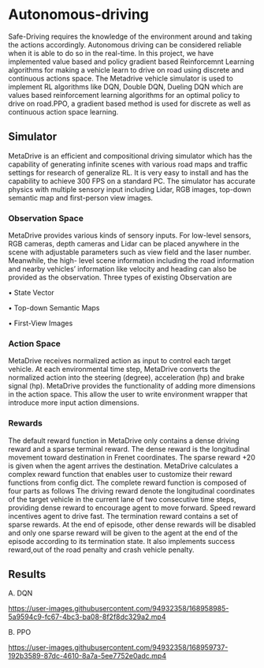 # Autonomous-driving

Safe-Driving requires the knowledge of the
environment around and taking the actions accordingly.
Autonomous driving can be considered reliable when it
is able to do so in the real-time. In this project, we
have implemented value based and policy gradient based
Reinforcemnt Learning algorithms for making a vehicle
learn to drive on road using discrete and continuous
actions space. The Metadrive vehicle simulator is used
to implement RL algorithms like DQN, Double DQN,
Dueling DQN which are values based reinforcement
learning algorithms for an optimal policy to drive on road.PPO, a gradient based method is used for discrete as well
as continuous action space learning.


## Simulator

MetaDrive is an efficient and compositional driving
simulator which has the capability of generating infinite scenes
with various road maps and traffic settings for research of
generalize RL. It is very easy to install and has the capability to
achieve 300 FPS on a standard PC. The simulator has accurate
physics with multiple sensory input including Lidar, RGB
images, top-down semantic map and first-person view images.

### Observation Space

MetaDrive provides various kinds of sensory inputs. For
low-level sensors, RGB cameras, depth cameras and Lidar can
be placed anywhere in the scene with adjustable parameters
such as view field and the laser number. Meanwhile, the high-
level scene information including the road information and
nearby vehicles’ information like velocity and heading can
also be provided as the observation. Three types of existing
Observation are

• State Vector

• Top-down Semantic Maps

• First-View Images

### Action Space

MetaDrive receives normalized action as input to control
each target vehicle. At each environmental time step,
MetaDrive converts the normalized action into the steering
(degree), acceleration (hp) and brake signal (hp). MetaDrive
provides the functionality of adding more dimensions in the
action space. This allow the user to write environment wrapper
that introduce more input action dimensions.

### Rewards

The default reward function in MetaDrive only contains a
dense driving reward and a sparse terminal reward. The dense
reward is the longitudinal movement toward destination in
Frenet coordinates. The sparse reward +20 is given when the
agent arrives the destination. MetaDrive calculates a complex
reward function that enables user to customize their reward
functions from config dict. The complete reward function is
composed of four parts as follows The driving reward denote the longitudinal coordinates of the
target vehicle in the current lane of two consecutive time steps,
providing dense reward to encourage agent to move forward.
Speed reward incentives agent to drive fast. The
termination reward contains a set of sparse rewards. At the
end of episode, other dense rewards will be disabled and only
one sparse reward will be given to the agent at the end of the
episode according to its termination state.
It also implements success reward,out of the road penalty
and crash vehicle penalty.

## Results

A. DQN

https://user-images.githubusercontent.com/94932358/168958985-5a9594c9-fc67-4bc3-ba08-8f2f8dc329a2.mp4


B. PPO


https://user-images.githubusercontent.com/94932358/168959737-192b3589-87dc-4610-8a7a-5ee7752e0adc.mp4





